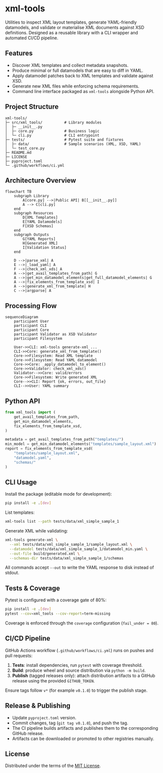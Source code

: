 # xml-tools

Utilities to inspect XML layout templates, generate YAML-friendly datamodels, and
validate or materialise XML documents against XSD definitions. Designed as a reusable
library with a CLI wrapper and automated CI/CD pipeline.

## Features
- Discover XML templates and collect metadata snapshots.
- Produce minimal or full datamodels that are easy to diff in YAML.
- Apply datamodel patches back to XML templates and validate against XSD.
- Generate new XML files while enforcing schema requirements.
- Command line interface packaged as `xml-tools` alongside Python API.

## Project Structure
```
xml-tools/
├─ src/xml_tools/          # Library modules
│  ├─ __init__.py
│  ├─ core.py              # Business logic
│  └─ cli.py               # CLI entrypoint
├─ tests/                  # Pytest suite and fixtures
│  ├─ data/                # Sample scenarios (XML, XSD, YAML)
│  └─ test_core.py
├─ README.md
├─ LICENSE
├─ pyproject.toml
└─ .github/workflows/ci.yml
```

## Architecture Overview
```mermaid
flowchart TB
    subgraph Library
        A[core.py] -->|Public API| B[[__init__.py]]
        A --> C[cli.py]
    end
    subgraph Resources
        D[XML Templates]
        E[YAML Datamodels]
        F[XSD Schemas]
    end
    subgraph Outputs
        G[YAML Reports]
        H[Generated XML]
        I[Validation Status]
    end

    D -->|parse_xml| A
    E -->|_load_yaml| A
    F -->|check_xml_xds| A
    A -->|get_avail_templates_from_path| G
    A -->|get_min_datamodel_elements|get_full_datamodel_elements| G
    A -->|fix_elements_from_template_xsd| I
    A -->|generate_xml_from_template| H
    C -->|argparse| A
```

## Processing Flow
```mermaid
sequenceDiagram
    participant User
    participant CLI
    participant Core
    participant Validator as XSD Validator
    participant Filesystem

    User->>CLI: xml-tools generate-xml ...
    CLI->>Core: generate_xml_from_template()
    Core->>Filesystem: Read XML template
    Core->>Filesystem: Read YAML datamodel
    Core->>Core: _apply_datamodel_to_element()
    Core->>Validator: check_xml_xds()
    Validator-->>Core: valid/errors
    Core->>Filesystem: Write generated XML
    Core-->>CLI: Report {ok, errors, out_file}
    CLI-->>User: YAML summary
```

## Python API
```python
from xml_tools import (
    get_avail_templates_from_path,
    get_min_datamodel_elements,
    fix_elements_from_template_xsd,
)

metadata = get_avail_templates_from_path("templates/")
min_model = get_min_datamodel_elements("templates/sample_layout.xml")
report = fix_elements_from_template_xsd(
    "templates/sample_layout.xml",
    "datamodel.yaml",
    "schemas/"
)
```

## CLI Usage
Install the package (editable mode for development):
```bash
pip install -e .[dev]
```

List templates:
```bash
xml-tools list --path tests/data/xml_simple_sample_1
```

Generate XML while validating:
```bash
xml-tools generate-xml \
  --xml tests/data/xml_simple_sample_1/sample_layout.xml \
  --datamodel tests/data/xml_simple_sample_1/datamodel_min.yaml \
  --out-file build/generated.xml \
  --schemas-dir tests/data/xml_simple_sample_1/schemas
```

All commands accept `--out` to write the YAML response to disk instead of stdout.

## Tests & Coverage
Pytest is configured with a coverage gate of 80%:
```bash
pip install -e .[dev]
pytest --cov=xml_tools --cov-report=term-missing
```

Coverage is enforced through the `coverage` configuration (`fail_under = 80`).

## CI/CD Pipeline
GitHub Actions workflow (`.github/workflows/ci.yml`) runs on pushes and pull requests:
1. **Tests**: install dependencies, run `pytest` with coverage threshold.
2. **Build**: produce wheel and source distribution via `python -m build`.
3. **Publish** (tagged releases only): attach distribution artifacts to a GitHub release using the provided `GITHUB_TOKEN`.

Ensure tags follow `v*` (for example `v0.1.0`) to trigger the publish stage.

## Release & Publishing
- Update `pyproject.toml` version.
- Commit changes, tag (`git tag v0.1.0`), and push the tag.
- The CI pipeline builds artifacts and publishes them to the corresponding GitHub release.
- Artifacts can be downloaded or promoted to other registries manually.

## License
Distributed under the terms of the [MIT License](LICENSE).
